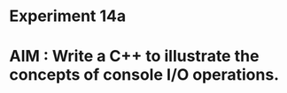 #                Experiment 14a
# AIM : Write a C++ to illustrate the concepts of console I/O operations.
